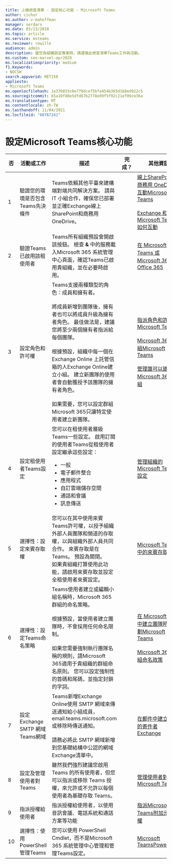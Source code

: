 ```yaml
---
title: 上機檢查清單 - 設定核心功能 - Microsoft Teams
author: cichur
ms.author: v-mahoffman
manager: serdars
ms.date: 03/13/2018
ms.topic: article
ms.service: msteams
ms.reviewer: rowille
audience: admin
description: 當您為組織設定專案時，請遵循此檢查清單Teams工作與活動。
ms.custom: seo-marvel-apr2020
ms.localizationpriority: medium
f1.keywords:
- NOCSH
search.appverid: MET150
appliesto:
- Microsoft Teams
ms.openlocfilehash: 1e376033c0e770dcef5bfa454b365d168ed922c5
ms.sourcegitcommit: 65a10f80e5dfd67b2778e09f5f92c21ef09ce36a
ms.translationtype: MT
ms.contentlocale: zh-TW
ms.lasthandoff: 11/04/2021
ms.locfileid: "60767241"
---
```

# <a name="configure-microsoft-teams-core-capabilities"></a>設定Microsoft Teams核心功能

| 否 | 活動或工作 | 描述 | 完成？ | 其他資訊 |
|----|-----------------------------------------------------------------|--------------------------------------------------------------------------------------------------------------------------------------------------------------------------------------------------------------------------------------------------------------------------------------------------------------------------------------------------------------------------------------------------------------------------------------------------------------------------------------------------------------------------------------------|------------|---------------------------------------------------------------------------------------------------------------------------------------------------------------------------------------------------------------------------------------------------------------------------------------------------------------------------------------------------------------------------------------|
| 1  | 驗證您的環境是否包含Teams先決條件 | Teams依賴其他平臺來建構端對端共同解決方案。 請與 IT 小組合作，確保您已部署並正確Exchange線上SharePoint和商務用 OneDrive。 | | [線上SharePoint與商務用 OneDrive互動Microsoft Teams](sharepoint-onedrive-interact.md) <br/><br/>[Exchange 和 Microsoft Teams 如何互動](exchange-teams-interact.md) |
| 2  | 驗證Teams已啟用該租使用者 | Teams所有組織預設會開啟該按鈕。 檢查 **&** 中的服務載入Microsoft 365 系統管理中心頁面，確認Teams已啟用貴組織，並在必要時啟用。 | | [在 Microsoft Teams 或 Microsoft 365 中Office 365](office-365-set-up.md) |
| 3  | 設定角色和許可權 | Teams支援兩種類型的角色：成員和擁有者。 <br/><br/>將成員新增到團隊後，擁有者也可以將成員升級為擁有者角色。 最佳做法是，建議您將至少兩個擁有者指派給每個團隊。 <br/><br/>根據預設，組織中每一個在 Exchange Online 上託管信箱的人Exchange Online建立小組。 建立新團隊的使用者會自動獲授予該團隊的擁有者角色。 <br/><br/>如果需要，您可以設定群組Microsoft 365只讓特定使用者建立新團隊。 | | [指派角色和許可權Microsoft Teams](assign-roles-permissions.md) <br/><br/>[Microsoft 365群組Microsoft Teams](office-365-groups.md) <br/><br/>[管理誰可以建立Microsoft 365群組](https://support.office.com/article/Manage-who-can-create-Office-365-Groups-4c46c8cb-17d0-44b5-9776-005fced8e618) |
| 4  | 設定租使用者Teams設定 | 您可以在租使用者層級Teams一些設定。 啟用訂閱的使用者Teams從租使用者設定繼承這些設定：<ul><li>一般</li><li>電子郵件整合</li><li>應用程式</li><li>自訂雲端儲存空間</li><li>通話和會議</li><li>訊息傳送</li></ul>| | [管理組織的 Microsoft Teams 設定](enable-features-office-365.md) |
| 5  | 選擇性：設定來賓存取權 | 您可以在其中使用來賓Teams許可權，以授予組織外部人員團隊和頻道的存取權，以與組織外部人員共同合作。 來賓存取是在 Teams。 預設為關閉。 <br/>如果貴組織打算使用此功能，請啟用來賓存取並設定全租使用者來賓設定。 | | [Microsoft Teams 中的來賓存取](guest-access.md) |
| 6  | 選擇性：設定Teams命名策略 | Teams使用者建立或編輯小組名稱時，Microsoft 365群組的命名策略。 <br/><br/>根據預設，當使用者建立團隊時，不會採用任何命名限制。 <br/><br/>如果您需要強制執行團隊名稱的規則，請Microsoft 365適用于貴組織的群組命名原則。 您可以設定強制性的首碼和尾碼，並指定封鎖的字詞。 | | [在 Microsoft 365中建立團隊時，規劃Microsoft Teams](plan-office-365-groups.md) <br/><br/>[Microsoft 365群組命名政策](https://support.office.com/article/Office-365-Groups-naming-policy-6ceca4d3-cad1-4532-9f0f-d469dfbbb552) |
| 7  | 設定 Exchange SMTP 網域Teams網域 | Teams新增Exchange Online使用 SMTP 網域來傳送通知給小組成員，email.teams.microsoft.com 或移除時傳送通知。 <br/><br/>請務必將此 SMTP 網域新增到您基礎結構中公認的網域Exchange清單中。 | | [在郵件中建立安全的寄件者Exchange](/microsoft-365/security/office-365-security/create-safe-sender-lists-in-office-365?view=o365-worldwide) |
| 8  | 設定及管理使用者對 Teams | 雖然我們強烈建議您啟用 Teams 的所有使用者，但您可以指派或移除 Teams 授權，來允許或不允許以每個使用者為基礎存取 Teams。 | | [管理使用者對 Microsoft Teams](user-access.md) |
| 9  | 指派授權給使用者 | 指派授權給使用者，以使用音訊會議、電話系統和通話方案等功能 | | [指派Microsoft Teams附加元件授權](teams-add-on-licensing/assign-teams-add-on-licenses.md)|
| 10 | 選擇性：使用 PowerShell 管理Teams | 您可以使用 PowerShell Cmdlet，而不是Microsoft 365 系統管理中心管理和管理Teams設定。 | | [Microsoft TeamsPowerShell](/powershell/module/teams/?view=teams-ps) |